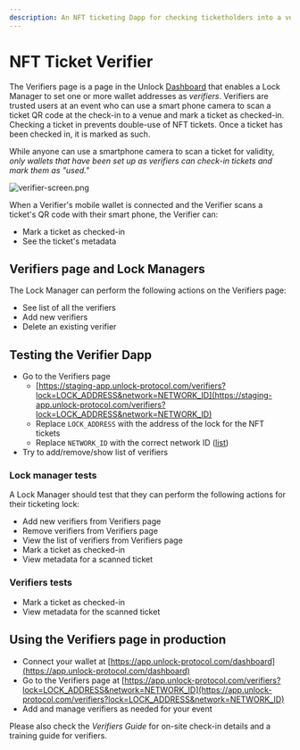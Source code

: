 ```yaml
---
description: An NFT ticketing Dapp for checking ticketholders into a venue at an event.
---
```


# NFT Ticket Verifier

The Verifiers page is a page in the Unlock [Dashboard](/basics/new-to-unlock/deploying-a-lock) that enables a Lock Manager to set one or more wallet addresses as *verifiers*. Verifiers are trusted users at an event who can use a smart phone camera to scan a ticket QR code at the check-in to a venue and mark a ticket as checked-in. Checking a ticket in prevents double-use of NFT tickets. Once a ticket has been checked in, it is marked as such. 

While anyone can use a smartphone camera to scan a ticket for validity, *only wallets that have been set up as verifiers can check-in tickets and mark them as "used."*

![verifier-screen.png](/img/more/verifier-screen.png)

When a Verifier's mobile wallet is connected and the Verifier scans a ticket's QR code with their smart phone, the Verifier can:

- Mark a ticket as checked-in
- See the ticket's metadata

## Verifiers page and Lock Managers

The Lock Manager can perform the following actions on the Verifiers page: 

- See list of all the verifiers
- Add new verifiers
- Delete an existing verifier

## Testing the Verifier Dapp

- Go to the Verifiers page
    - [https://staging-app.unlock-protocol.com/verifiers?lock=LOCK_ADDRESS&network=NETWORK_ID](https://staging-app.unlock-protocol.com/verifiers?lock=LOCK_ADDRESS&network=NETWORK_ID)
    - Replace `LOCK_ADDRESS` with the address of the lock for the NFT tickets
    - Replace `NETWORK_ID` with the correct network ID ([list](https://docs.unlock-protocol.com/core-protocol/unlock/networks/))
- Try to add/remove/show list of verifiers

### Lock manager tests

A Lock Manager should test that they can perform the following actions for their ticketing lock:
- Add new verifiers from Verifiers page
- Remove verifiers from Verifiers page
- View the list of verifiers from Verifiers page
- Mark a ticket as checked-in
- View metadata for a scanned ticket

### Verifiers tests

- Mark a ticket as checked-in
- View metadata for the scanned ticket

## Using the Verifiers page in production

- Connect your wallet at [https://app.unlock-protocol.com/dashboard](https://app.unlock-protocol.com/dashboard)
- Go to the Verifiers page at [https://app.unlock-protocol.com/verifiers?lock=LOCK_ADDRESS&network=NETWORK_ID](https://app.unlock-protocol.com/verifiers?lock=LOCK_ADDRESS&network=NETWORK_ID)
- Add and manage verifiers as needed for your event

Please also check the *Verifiers Guide* for on-site check-in details and a training guide for verifiers.
